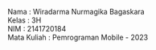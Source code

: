 Nama : Wiradarma Nurmagika Bagaskara <br/>
Kelas : 3H <br/>
NIM : 2141720184 <br/>
Mata Kuliah : Pemrograman Mobile - 2023
